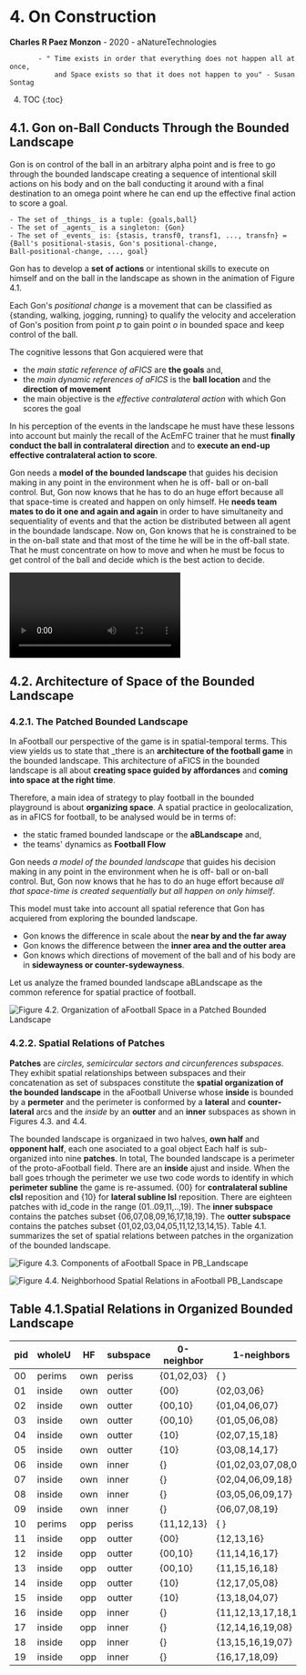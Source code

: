 # 4. On Construction 
**Charles R Paez Monzon** - 2020 - aNatureTechnologies

           - " Time exists in order that everything does not happen all at once, 
               and Space exists so that it does not happen to you" - Susan Sontag
        
4. TOC
{:toc}

## 4.1. Gon on-Ball Conducts Through the Bounded Landscape
Gon is on control of the ball in an arbitrary alpha point and is free to go through the bounded landscape creating a 
sequence of intentional skill actions on his body and on the ball conducting it around with a final destination to an omega 
point where he can end up the effective final action to score a goal.

    - The set of _things_ is a tuple: {goals,ball}
    - The set of _agents_ is a singleton: {Gon}
    - The set of _events_ is: {stasis, transf0, transf1, ..., transfn} = {Ball's positional-stasis, Gon's positional-change,
    Ball-positional-change, ..., goal}

Gon has to develop a **set of actions** or intentional skills to execute on himself and on the ball in the landscape as shown
in the animation of Figure 4.1.

Each Gon's _positional change_ is a movement that can be classified as {standing, walking, jogging, running} to qualify the 
velocity and acceleration of Gon's position from point _p_ to gain point _o_ in bounded space and keep control of the ball.

The cognitive lessons that Gon acquiered were that
- the _main static reference of aFICS_ are **the goals** and, 
- the _main dynamic references of aFICS_ is the **ball location** and the **direction of movement**
- the main objective is the _effective contralateral action_ with which Gon scores the goal

In his perception of the events in the landscape he must have these lessons into account but mainly the recall of the AcEmFC
trainer that he must **finally conduct the ball in contralateral direction** and to **execute an end-up effective 
contralateral action to score**.

Gon needs a **model of the bounded landscape** that guides his decision making in any point in the environment when he is off-
ball or on-ball control. But, Gon now knows that he has to do an huge effort because all that space-time is created and happen
on only himself. He **needs team mates to do it one and again and again** in order to have simultaneity and sequentiality of
events and that the action be distributed between all agent in the boundade landscape. Now on, Gon knows that he is
constrained to be in the on-ball state and that most of the time he will be in the off-ball state. That he must concentrate on
how to move and when he must be focus to get control of the ball and decide which is the best action to decide.

![](/images/Gon1inUL-v1.mp4 "Figure 4.1. Animation: Gon on-ball Control on the Bounded Landscape")

## 4.2. Architecture of Space of the Bounded Landscape
### 4.2.1. The Patched Bounded Landscape
In aFootball our perspective of the game is in spatial-temporal terms. This view yields us to state that _there is an
**architecture of the football game** in the bounded landscape. This architecture of aFICS in the bounded landscape is all
about **creating space guided by affordances** and **coming into space at the right time**. 

Therefore, a main idea of strategy to play football in the bounded playground is about **organizing space**. A spatial
practice in geolocalization, as in aFICS for football, to be analysed would be in terms of:
- the static framed bounded landscape or the **aBLandscape** and,
- the teams' dynamics as **Football Flow**

Gon needs _a model of the bounded landscape_ that guides his decision making in any point in the environment when he is off-
ball or on-ball control. But, Gon now knows that he has to do an huge effort because _all that space-time is created 
sequentially but all happen on only himself_.

This model must take into account all spatial reference that Gon has acquiered from exploring the bounded landscape. 
- Gon knows the difference in scale about the **near by and the far away**
- Gon knows the difference between the **inner area and the outter area**
- Gon knows which directions of movement of the ball and of his body are in **sidewayness or counter-sydewayness**.

Let us analyze the framed bounded landscape aBLandscape as the common reference for spatial practice of football.

![](/images/landscapeaB.png "Figure 4.2. Organization of aFootball Space in a Patched Bounded Landscape")

### 4.2.2. Spatial Relations of Patches

**Patches** are _circles, semicircular sectors and circunferences subspaces_. They exhibit spatial relationships between
subspaces and their concatenation as set of subspaces constitute the **spatial organization of the bounded landscape** in the
aFootball Universe whose **inside** is bounded by a **permeter** and the perimeter is conformed by a **lateral** and
**counter-lateral** arcs and the *inside* by an **outter** and an **inner** subspaces as shown in Figures 4.3. and 4.4.

The bounded landscape is organizaed in two halves, **own half** and **opponent half**, each one asociated to a goal object
Each half is sub-organized into nine **patches**. In total, The bounded landscape is a perimeter of the proto-aFootball field.
There are an **inside** ajust and inside. When the ball goes trhough the perimeter we use two code words to identify in which
**perimeter subline** the game is re-assumed. {00} for **contralateral subline clsl** reposition and {10} for **lateral
subline lsl** reposition. There are eighteen patches with id_code in the range (01..09,11,..,19). The **inner subspace** 
contains the patches subset {06,07,08,09,16,17,18,19}. The **outter subspace** contains  the patches subset
{01,02,03,04,05,11,12,13,14,15}. Table 4.1. summarizes the set of spatial relations between patches in the organization of the
bounded landscape.

![](/images/aBlandscape_whole_aFootball.png "Figure 4.3. Components of aFootball Space in PB_Landscape")

![](/images/aBlandscape_Neighbors.png "Figure 4.4. Neighborhood Spatial Relations in aFootball PB_Landscape")

## Table 4.1.Spatial Relations in Organized Bounded Landscape

|pid|wholeU| HF|subspace| 0-neighbor |     1-neighbors   |        2-neighbors      |   3-neighbors  |4-neighbor|5-ne|
|---|------|---|--------|------------|-------------------|-------------------------|----------------|----------|----|
| 00|perims|own| periss | {01,02,03} |  {              } |      {              }   | {            } |   {  }   | {} | 
| 01|inside|own| outter |    {00}    |     {02,03,06}    |     {04,05,07,08,09}    |{14,15,17,18,19}|{12,13,16}|{11}|
| 02|inside|own| outter |   {00,10}  |    {01,04,06,07}  |   {03,08,09,15,18,19}   |{05,13,16,17,19}|{11,12,14}|{11}| 
| 03|inside|own| outter |   {00,10}  |    {01,05,06,08}  |   {02,07,09,14,17,19}   |{04,12,16,18,19}|{11,13,15}|{11}| 
| 04|inside|own| outter |    {10}    |    {02,07,15,18}  |   {01,06,09,13,16,19}   |{03,08,11,16,17}|  {05,12} |{14}| 
| 05|inside|own| outter |    {10}    |    {03,08,14,17}  |   {01,06,09,12,16,19}   |{02,07,11,16,18}|  {04,13} |{15}| 
| 06|inside|own| inner  |     {}     |{01,02,03,07,08,09}|    {04,05,17,18,19}     |{12,13,14,15,16}|    {11}  | {} | 
| 07|inside|own| inner  |     {}     |  {02,04,06,09,18} |  {01,03,08,13,15,16,19} | {05,11,12,17}  |    {14}  | {} | 
| 08|inside|own| inner  |     {}     |  {03,05,06,09,17} |  {01,02,07,12,14,16,19} | {04,11,13,18}  |    {15}  | {} | 
| 09|inside|own| inner  |     {}     |   {06,07,08,19}   |{01,02,03,04,05,16,17,18}|{11,12,13,14,15}|     {}   | {} | 
| 10|perims|opp| periss | {11,12,13} |  {              } |      {              }   | {            } |   {  }   | {} |
| 11|inside|opp| outter |    {00}    |     {12,13,16}    |     {14,15,17,18,19}    |{04,05,07,08,09}|{02,03,06}|{01}|
| 12|inside|opp| outter |   {00,10}  |    {11,14,16,17}  |   {13,18,19,05,08,09}   |{15,03,06,07,09}|{01,02,04}|{01}| 
| 13|inside|opp| outter |   {00,10}  |    {11,15,16,18}  |   {12,17,19,04,07,09}   |{14,02,06,08,09}|{01,03,05}|{01}| 
| 14|inside|opp| outter |    {10}    |    {12,17,05,08}  |   {11,16,19,03,06,09}   |{13,18,01,06,07}|  {15,02} |{04}| 
| 15|inside|opp| outter |    {10}    |    {13,18,04,07}  |   {11,16,19,02,06,09}   |{12,17,01,06,08}|  {14,03} |{05}| 
| 16|inside|opp| inner  |     {}     |{11,12,13,17,18,19}|    {14,15,07,08,09}     |{02,03,04,05,06}|    {01}  | {} | 
| 17|inside|opp| inner  |     {}     |  {12,14,16,19,08} |  {11,13,18,03,05,06,09} | {15,01,02,07}  |    {04}  | {} | 
| 18|inside|opp| inner  |     {}     |  {13,15,16,19,07} |  {11,12,17,02,04,06,09} | {14,01,03,08}  |    {05}  | {} | 
| 19|inside|opp| inner  |     {}     |    {16,17,18,09}  |  {11,12,13,14,15,06,07} |{01,02,03,04,05}|     {}   | {} |



